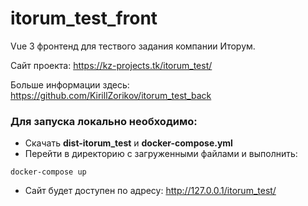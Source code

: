 # itorum_test_front

Vue 3 фронтенд для тествого задания компании Иторум.

Сайт проекта: https://kz-projects.tk/itorum_test/

Больше информации здесь: https://github.com/KirillZorikov/itorum_test_back

### Для запуска локально необходимо:

- Скачать **dist-itorum_test** и **docker-compose.yml**
- Перейти в директорию с загруженными файлами и выполнить:
```
docker-compose up
```
- Сайт будет доступен по адресу: http://127.0.0.1/itorum_test/